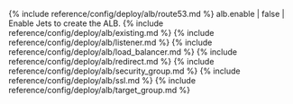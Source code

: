 {% include reference/config/deploy/alb/route53.md %}
alb.enable | false | Enable Jets to create the ALB.
{% include reference/config/deploy/alb/existing.md %}
{% include reference/config/deploy/alb/listener.md %}
{% include reference/config/deploy/alb/load_balancer.md %}
{% include reference/config/deploy/alb/redirect.md %}
{% include reference/config/deploy/alb/security_group.md %}
{% include reference/config/deploy/alb/ssl.md %}
{% include reference/config/deploy/alb/target_group.md %}